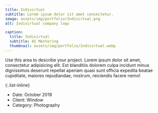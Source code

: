 ```yaml
---
title: Indivirtual
subtitle: Lorem ipsum dolor sit amet consectetur.
image: assets/img/portfolio/Indivirtual.png
alt: Indivirtual company logo

caption:
  title: Indivirtual
  subtitle: AI Mentoring
  thumbnail: assets/img/portfolio/Indivirtual.webp
---
```

Use this area to describe your project. Lorem ipsum dolor sit amet, consectetur adipisicing elit. Est blanditiis dolorem culpa incidunt minus dignissimos deserunt repellat aperiam quasi sunt officia expedita beatae cupiditate, maiores repudiandae, nostrum, reiciendis facere nemo!

{:.list-inline}
- Date: October 2019
- Client: Window
- Category: Photography

